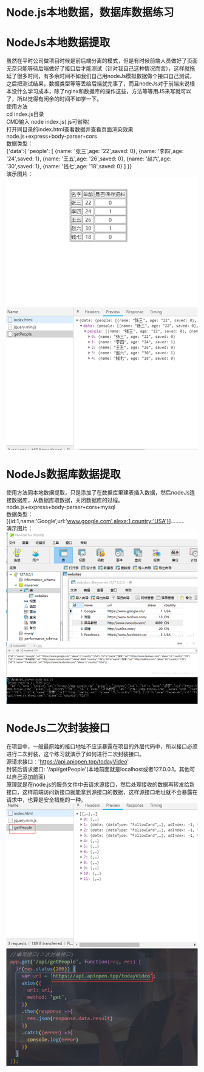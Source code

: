 # Node.js本地数据，数据库数据练习
  
# NodeJs本地数据提取
虽然在平时公司做项目时候是前后端分离的模式，但是有时候前端人员做好了页面无奈只能等待后端做好了接口后才能测试（针对我自己这种情况而言），这样就拖延了很多时间，有多余时间不如我们自己用nodeJs模拟数据做个接口自己测试，之后把测试结果，数据类型等等丢给后端就完事了，而且nodeJs对于前端来说根本没什么学习成本，除了nginx和数据库的操作这些，方法等等用JS来写就可以了，所以觉得有闲余的时间不如学一下。  
使用方法  
cd index.js目录  
CMD输入 node index.js(.js可省略)  
打开同目录的index.html查看数据并查看页面渲染效果  
node.js+express+body-parser+cors  
数据类型：  
{'data':{
  'people': [
    {name: '张三',age: '22',saved: 0},
    {name: '李四',age: '24',saved: 1},
    {name: '王五',age: '26',saved: 0},
    {name: '赵六',age: '30',saved: 1},
    {name: '钱七',age: '18',saved: 0}
  ]
 }}  
演示图片：  
![pic1](./firstAPIImg/1.png)
![pic1](./firstAPIImg/2.png)  
# NodeJs数据库数据提取
使用方法同本地数据提取，只是添加了在数据库里建表插入数据，然后nodeJs连接数据库，从数据库取数据，关闭数据库的过程。  
node.js+express+body-parser+cors+mysql  
数据类型：  
[{id:1,name:'Google‘,url:'www.google.com',alexa:1,country:'USA'}].........  
演示图片：  
![pic1](./sqlAPIImg/1.png)
![pic1](./sqlAPIImg/2.png)
![pic1](./sqlAPIImg/3.png)  
# NodeJs二次封装接口
在项目中，一般最原始的接口地址不应该暴露在项目的外层代码中，所以接口必须进行二次封装，这个练习就演示了如何进行二次封装接口。  
源请求接口：'https://api.apiopen.top/todayVideo'  
封装后请求接口: '/api/getPeople'(本地前面就是localhost或者127.0.0.1，其他可以自己添加前面)  
原理就是在node.js的服务文件中去请求源接口，然后处理接收的数据再转发给新接口，这样前端访问新接口就能拿到源接口的数据，这样源接口地址就不会暴露在请求中，也算是安全措施的一种。  
![pic1](./urlAPIImg/1.png)
![pic1](./urlAPIImg/2.png)  
